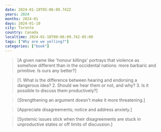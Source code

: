 ```yaml
---
date: 2024-01-10T05:06:09.742Z
years: 2024
months: 2024-01
days: 2024-01-10
city: Toronto
country: Canada
localtime: 2024-01-10T00:06:09.742-05:00
tags: ["Why are we yelling?"]
categories: ["book"]
---
```

> [A given name like 'honour killings' portrays that violence as somehow different than in the occidental nations: more barbaric and primitive. Is ours any better?]

> [1. What is the difference between hearing and endorsing a dangerous idea? 2. Should we hear them or not, and why? 3. Is it possible to discuss them productively?]

> [Strengthening an argument doesn't make it more threatening.]

> [Appreciate disagreements; notice and address anxiety.]

> [Systemic issues stick when their disagreements are stuck in unproductive states or off limits of discussion.]
